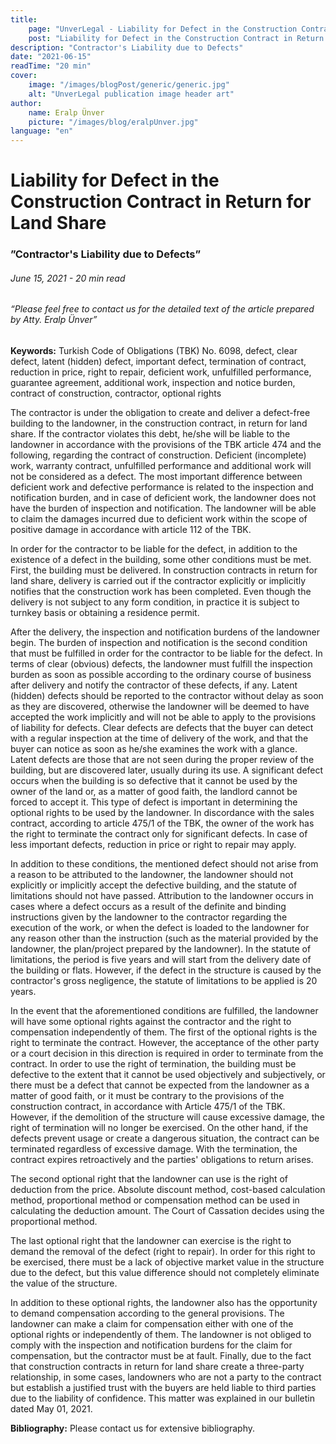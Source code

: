 ```yaml
---
title:
    page: "UnverLegal - Liability for Defect in the Construction Contract in Return for Land Share"
    post: "Liability for Defect in the Construction Contract in Return for Land Share"
description: "Contractor's Liability due to Defects"
date: "2021-06-15"
readTime: "20 min"
cover:
    image: "/images/blogPost/generic/generic.jpg"
    alt: "UnverLegal publication image header art"
author:
    name: Eralp Ünver
    picture: "/images/blog/eralpUnver.jpg"
language: "en"
---
```


# Liability for Defect in the Construction Contract in Return for Land Share

### ”Contractor's Liability due to Defects”

###### June 15, 2021 - 20 min read

###### “Please feel free to contact us for the detailed text of the article prepared by Atty. Eralp Ünver”

**Keywords:** Turkish Code of Obligations (TBK) No. 6098, defect, clear defect, latent (hidden) defect, important defect, termination of contract, reduction in price, right to repair, deficient work, unfulfilled performance, guarantee agreement, additional work, inspection and notice burden, contract of construction, contractor, optional rights 

The contractor is under the obligation to create and deliver a defect-free building to the landowner, in the construction contract, in return for land share. If the contractor violates this debt, he/she will be liable to the landowner in accordance with the provisions of the TBK article 474 and the following, regarding the contract of construction. Deficient (incomplete) work, warranty contract, unfulfilled performance and additional work will not be considered as a defect. The most important difference between deficient work and defective performance is related to the inspection and notification burden, and in case of deficient work, the landowner does not have the burden of inspection and notification. The landowner will be able to claim the damages incurred due to deficient work within the scope of positive damage in accordance with article 112 of the TBK.

In order for the contractor to be liable for the defect, in addition to the existence of a defect in the building, some other conditions must be met. First, the building must be delivered. In construction contracts in return for land share, delivery is carried out if the contractor explicitly or implicitly notifies that the construction work has been completed. Even though the delivery is not subject to any form condition, in practice it is subject to turnkey basis or obtaining a residence permit.

After the delivery, the inspection and notification burdens of the landowner begin. The burden of inspection and notification is the second condition that must be fulfilled in order for the contractor to be liable for the defect. In terms of clear (obvious) defects, the landowner must fulfill the inspection burden as soon as possible according to the ordinary course of business after delivery and notify the contractor of these defects, if any. Latent (hidden) defects should be reported to the contractor without delay as soon as they are discovered, otherwise the landowner will be deemed to have accepted the work implicitly and will not be able to apply to the provisions of liability for defects. Clear defects are defects that the buyer can detect with a regular inspection at the time of delivery of the work, and that the buyer can notice as soon as he/she examines the work with a glance. Latent defects are those that are not seen during the proper review of the building, but are discovered later, usually during its use. A significant defect occurs when the building is so defective that it cannot be used by the owner of the land or, as a matter of good faith, the landlord cannot be forced to accept it. This type of defect is important in determining the optional rights to be used by the landowner. In discordance with the sales contract, according to article 475/1 of the TBK, the owner of the work has the right to terminate the contract only for significant defects. In case of less important defects, reduction in price or right to repair may apply.

In addition to these conditions, the mentioned defect should not arise from a reason to be attributed to the landowner, the landowner should not explicitly or implicitly accept the defective building, and the statute of limitations should not have passed. Attribution to the landowner occurs in cases where a defect occurs as a result of the definite and binding instructions given by the landowner to the contractor regarding the execution of the work, or when the defect is loaded to the landowner for any reason other than the instruction (such as the material provided by the landowner, the plan/project prepared by the landowner). In the statute of limitations, the period is five years and will start from the delivery date of the building or flats. However, if the defect in the structure is caused by the contractor's gross negligence, the statute of limitations to be applied is 20 years.

In the event that the aforementioned conditions are fulfilled, the landowner will have some optional rights against the contractor and the right to compensation independently of them. The first of the optional rights is the right to terminate the contract. However, the acceptance of the other party or a court decision in this direction is required in order to terminate from the contract. In order to use the right of termination, the building must be defective to the extent that it cannot be used objectively and subjectively, or there must be a defect that cannot be expected from the landowner as a matter of good faith, or it must be contrary to the provisions of the construction contract, in accordance with Article 475/1 of the TBK. However, if the demolition of the structure will cause excessive damage, the right of termination will no longer be exercised. On the other hand, if the defects prevent usage or create a dangerous situation, the contract can be terminated regardless of excessive damage. With the termination, the contract expires retroactively and the parties' obligations to return arises.

The second optional right that the landowner can use is the right of deduction from the price. Absolute discount method, cost-based calculation method, proportional method or compensation method can be used in calculating the deduction amount. The Court of Cassation decides using the proportional method.

The last optional right that the landowner can exercise is the right to demand the removal of the defect (right to repair). In order for this right to be exercised, there must be a lack of objective market value in the structure due to the defect, but this value difference should not completely eliminate the value of the structure. 

In addition to these optional rights, the landowner also has the opportunity to demand compensation according to the general provisions. The landowner can make a claim for compensation either with one of the optional rights or independently of them. The landowner is not obliged to comply with the inspection and notification burdens for the claim for compensation, but the contractor must be at fault. Finally, due to the fact that construction contracts in return for land share create a three-party relationship, in some cases, landowners who are not a party to the contract but establish a justified trust with the buyers are held liable to third parties due to the liability of confidence. This matter was explained in our bulletin dated May 01, 2021.


**Bibliography:** Please contact us for extensive bibliography.